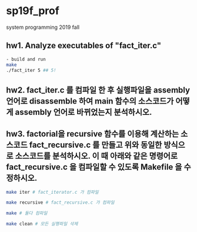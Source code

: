 # sp19f_prof
system programming 2019 fall 

## hw1. Analyze executables of "fact_iter.c"

```sh
- build and run 
make
./fact_iter 5 ## 5! 
```

## hw2. fact_iter.c 를 컴파일 한 후 실행파일을 assembly 언어로 disassemble 하여 main 함수의 소스코드가 어떻게 assembly 언어로 바뀌었는지 분석하시오. 



## hw3. factorial을 recursive 함수를 이용해 계산하는 소스코드 fact_recursive.c 를 만들고 위와 동일한 방식으로 소스코드를 분석하시오. 이 때 아래와 같은 명령어로 fact_recursive.c 을 컴파일할 수 있도록 Makefile 을 수정하시오. 

```sh
make iter # fact_iterator.c 가 컴파일 

make recursive # fact_recursive.c 가 컴파일 

make # 둘다 컴파일 

make clean # 모든 실행파일 삭제 
```

